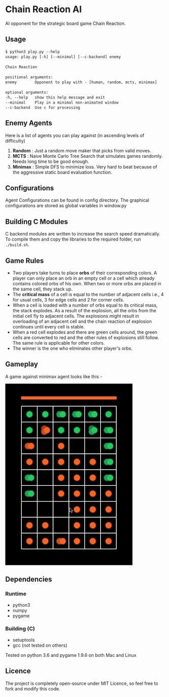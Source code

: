 # Chain Reaction AI
AI opponent for the strategic board game Chain Reaction.

## Usage
    $ python3 play.py --help
    usage: play.py [-h] [--minimal] [--c-backend] enemy

    Chain Reaction

    positional arguments:
    enemy        Opponent to play with - [human, random, mcts, minimax]

    optional arguments:
    -h, --help   show this help message and exit
    --minimal    Play in a minimal non-animated window
    --c-backend  Use c for processing


## Enemy Agents
Here is a list of agents you can play against (in ascending levels of difficulty)
1. __Random__ : Just a random move maker that picks from valid moves.
2. __MCTS__ : Naive Monte Carlo Tree Search that simulates games randomly. Needs long time to be good enough.
3. __Minimax__ : Simple DFS to minimize loss. Very hard to beat because of the aggressive static board evaluation function.


## Configurations
Agent Configurations can be found in config directory.
The graphical configurations are stored as global variables in window.py


## Building C Modules
C backend modules are written to increase the search speed dramatically. To compile them and copy the libraries to the required folder, run `./build.sh`.


## Game Rules
* Two players take turns to place __orbs__ of their corresponding colors. A player can only place an orb in an empty cell or a cell which already contains colored orbs of his own. When two or more orbs are placed in the same cell, they stack up.
* The __critical mass__ of a cell is equal to the number of adjacent cells i.e., 4 for usual cells, 3 for edge cells and 2 for corner cells.
* When a cell is loaded with a number of orbs equal to its critical mass, the stack explodes. As a result of the explosion, all the orbs from the initial cell fly to adjacent cells. The explosions might result in overloading of an adjacent cell and the chain reaction of explosion continues until every cell is stable.
* When a red cell explodes and there are green cells around, the green cells are converted to red and the other rules of explosions still follow. The same rule is applicable for other colors.
* The winner is the one who eliminates other player's orbs.


## Gameplay
A game against minimax agent looks like this - 

![](images/preview.gif)


## Dependencies
### Runtime
* python3
* numpy
* pygame

### Building (C)
* setuptools
* gcc (not tested on others)

Tested on python 3.6 and pygame 1.9.6 on both Mac and Linux

## Licence
The project is completely open-source under MIT Licence, so feel free to fork and modify this code. 
